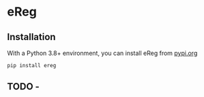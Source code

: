 # eReg

## Installation

With a Python 3.8+ environment, you can install eReg from [pypi.org](https://pypi.org/project/eReg/)

```sh
pip install ereg
```

## TODO -
